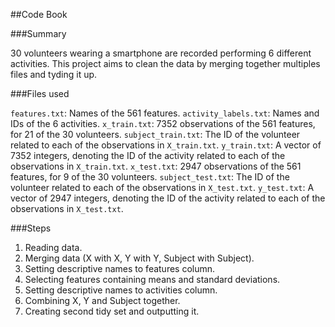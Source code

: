 ##Code Book

###Summary

30 volunteers wearing a smartphone are recorded performing 6 different activities. This project aims to clean the data by merging together multiples files and tyding it up.

###Files used

`features.txt`: Names of the 561 features.
`activity_labels.txt`: Names and IDs of the 6 activities.
`x_train.txt`: 7352 observations of the 561 features, for 21 of the 30 volunteers.
`subject_train.txt`: The ID of the volunteer related to each of the observations in `X_train.txt`.
`y_train.txt`: A vector of 7352 integers, denoting the ID of the activity related to each of the observations in `X_train.txt`.
`x_test.txt`: 2947 observations of the 561 features, for 9 of the 30 volunteers.
`subject_test.txt`: The ID of the volunteer related to each of the observations in `X_test.txt`.
`y_test.txt`: A vector of 2947 integers, denoting the ID of the activity related to each of the observations in `X_test.txt`.

###Steps

1. Reading data. 
2. Merging data (X with X, Y with Y, Subject with Subject).
3. Setting descriptive names to features column.
4. Selecting features containing means and standard deviations.
5. Setting descriptive names to activities column.
6. Combining X, Y and Subject together.
7. Creating second tidy set and outputting it.